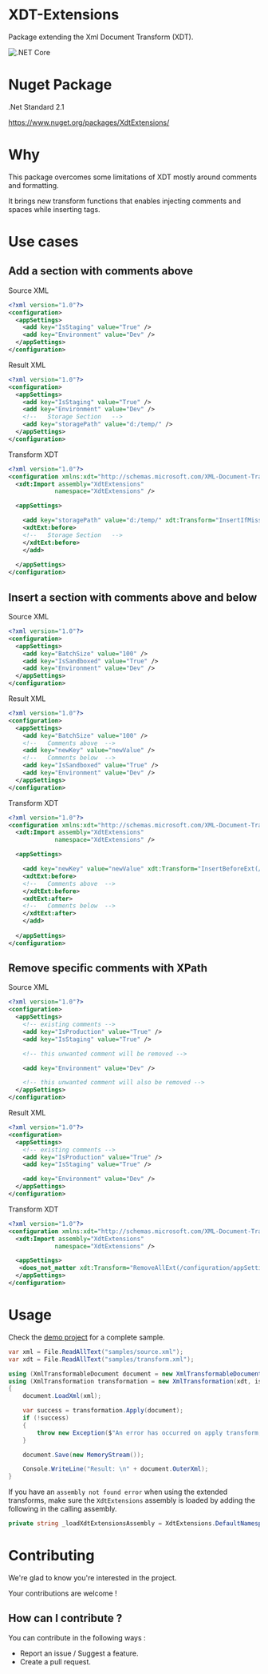 # XDT-Extensions
Package extending the Xml Document Transform (XDT).

![.NET Core](https://github.com/akarzazi/XdtExtensions/workflows/.NET%20Core/badge.svg)

# Nuget Package
.Net Standard 2.1

https://www.nuget.org/packages/XdtExtensions/

# Why
This package overcomes some limitations of XDT mostly around comments and formatting. 

It brings new transform functions that enables injecting comments and spaces while inserting tags.

# Use cases

## Add a section with comments above

Source XML 
```xml
<?xml version="1.0"?>
<configuration>
  <appSettings>
    <add key="IsStaging" value="True" />
    <add key="Environment" value="Dev" />
  </appSettings>
</configuration>
```

Result XML 
```xml
<?xml version="1.0"?>
<configuration>
  <appSettings>
    <add key="IsStaging" value="True" />
    <add key="Environment" value="Dev" />
    <!--   Storage Section   -->
    <add key="storagePath" value="d:/temp/" />
  </appSettings>
</configuration>
```

Transform XDT 
```xml
<?xml version="1.0"?>
<configuration xmlns:xdt="http://schemas.microsoft.com/XML-Document-Transform" xmlns:xdtExt="xdt-extensions" xml:space="preserve" >
  <xdt:Import assembly="XdtExtensions"
             namespace="XdtExtensions" />

  <appSettings>

    <add key="storagePath" value="d:/temp/" xdt:Transform="InsertIfMissingExt" xdt:Locator="Match(key)">
    <xdtExt:before>
    <!--   Storage Section   -->
    </xdtExt:before>
    </add>
    
  </appSettings>
</configuration>
```

## Insert a section with comments above and below

Source XML 
```xml
<?xml version="1.0"?>
<configuration>
  <appSettings>
    <add key="BatchSize" value="100" />
    <add key="IsSandboxed" value="True" />
    <add key="Environment" value="Dev" />
  </appSettings>
</configuration>
```

Result XML 
```xml
<?xml version="1.0"?>
<configuration>
  <appSettings>
    <add key="BatchSize" value="100" />
    <!--   Comments above  -->
    <add key="newKey" value="newValue" />
    <!--   Comments below  -->
    <add key="IsSandboxed" value="True" />
    <add key="Environment" value="Dev" />
  </appSettings>
</configuration>
```

Transform XDT 
```xml
<?xml version="1.0"?>
<configuration xmlns:xdt="http://schemas.microsoft.com/XML-Document-Transform" xmlns:xdtExt="xdt-extensions" xml:space="preserve" >
  <xdt:Import assembly="XdtExtensions"
             namespace="XdtExtensions" />

  <appSettings>

    <add key="newKey" value="newValue" xdt:Transform="InsertBeforeExt(/configuration/appSettings/add[@key='IsSandboxed'])" >
    <xdtExt:before>
    <!--   Comments above  -->
    </xdtExt:before>
    <xdtExt:after>
    <!--   Comments below  -->
    </xdtExt:after>
    </add>
    
  </appSettings>
</configuration>
```

## Remove specific comments with XPath

Source XML 
```xml
<?xml version="1.0"?>
<configuration>
  <appSettings>
    <!-- existing comments -->
    <add key="IsProduction" value="True" />
    <add key="IsStaging" value="True" />

    <!-- this unwanted comment will be removed -->

    <add key="Environment" value="Dev" />

    <!-- this unwanted comment will also be removed -->
  </appSettings>
</configuration>
```

Result XML 
```xml
<?xml version="1.0"?>
<configuration>
  <appSettings>
    <!-- existing comments -->
    <add key="IsProduction" value="True" />
    <add key="IsStaging" value="True" />

    <add key="Environment" value="Dev" />
  </appSettings>
</configuration>
```

Transform XDT 
```xml
<?xml version="1.0"?>
<configuration xmlns:xdt="http://schemas.microsoft.com/XML-Document-Transform" xmlns:xdtExt="xdt-extensions" xml:space="preserve" >
  <xdt:Import assembly="XdtExtensions"
             namespace="XdtExtensions" />

  <appSettings>
   <does_not_matter xdt:Transform="RemoveAllExt(/configuration/appSettings/comment()[contains(.,'unwanted comment')])" />
  </appSettings>
</configuration>
```

# Usage

Check the [demo project](demo) for a complete sample.

```csharp
var xml = File.ReadAllText("samples/source.xml");
var xdt = File.ReadAllText("samples/transform.xml");

using (XmlTransformableDocument document = new XmlTransformableDocument() { PreserveWhitespace = true })
using (XmlTransformation transformation = new XmlTransformation(xdt, isTransformAFile: false, null))
{
    document.LoadXml(xml);

    var success = transformation.Apply(document);
    if (!success)
    {
        throw new Exception($"An error has occurred on apply transform, use IXmlTransformationLogger for more details.");
    }

    document.Save(new MemoryStream());

    Console.WriteLine("Result: \n" + document.OuterXml);
}
```

If you have an `assembly not found error` when using the extended transforms, make sure the `XdtExtensions` assembly is loaded by adding the following in the calling assembly.

```csharp
private string _loadXdtExtensionsAssembly = XdtExtensions.DefaultNamespace.Namespace;
```

# Contributing

We're glad to know you're interested in the project.

Your contributions are welcome !

## How can I contribute ?

You can contribute in the following ways : 

* Report an issue / Suggest a feature.
* Create a pull request.